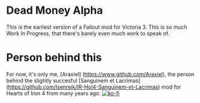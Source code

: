 # Dead Money Alpha

This is the earliest version of a Fallout mod for Victoria 3. 
This is so much Work In Progress, that there's barely even much work to speak of.

# Person behind this
For now, it's only me, [Araxiel] (https://www.github.com/Araxiel), the person behind the slightly succesful [Sanguinem et Lacrimas] (https://github.com/Isenreik/IR-HoI4-Sanguinem-et-Lacrimas) mod for Hearts of Iron 4 from many years ago.
[![ko-fi](https://ko-fi.com/img/githubbutton_sm.svg)](https://ko-fi.com/V7V5JAG7A)
